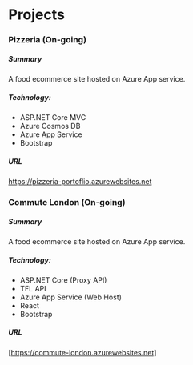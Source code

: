 # Projects

### Pizzeria (On-going)
##### Summary
A food ecommerce site hosted on Azure App service.

##### Technology:
- ASP.NET Core MVC
- Azure Cosmos DB
- Azure App Service
- Bootstrap

##### URL
<https://pizzeria-portoflio.azurewebsites.net>
 
### Commute London (On-going)
##### Summary
A food ecommerce site hosted on Azure App service.

##### Technology:
- ASP.NET Core (Proxy API)
- TFL API
- Azure App Service (Web Host)
- React
- Bootstrap

##### URL
[https://commute-london.azurewebsites.net]
